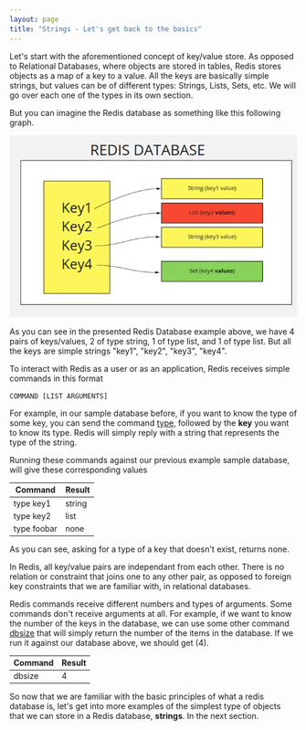 ```yaml
---
layout: page
title: "Strings - Let's get back to the basics"
---
```


Let's start with the aforementioned concept of key/value store. As opposed to Relational Databases, 
where objects are stored in tables, Redis stores objects as a map of a key to a value. 
All the keys are basically simple strings, but values can be of different types: Strings, Lists, Sets, etc. 
We will go over each one of the types in its own section. 

But you can imagine the Redis database as something like this following graph.

![Redis Database](/assets/redis-database.png)

As you can see in the presented Redis Database example above, we have 4 pairs of keys/values, 2 of type string, 1 of type 
list, and 1 of type list. But all the keys are simple strings "key1", "key2", "key3", "key4".

To interact with Redis as a user or as an application, Redis receives simple commands in this format

```
COMMAND [LIST ARGUMENTS]
```

For example, in our sample database before, if you want to know the type of some key, you can 
send the command [type](https://redis.io/commands/type), followed by the **key** you want to know its type. Redis will simply reply 
with a string that represents the type of the string.

Running these commands against our previous example sample database, will give these corresponding values

| Command          | Result        |
| ---------------- | ------------- |
| type key1        | string        |
| type key2        | list          |
| type foobar      | none          |

As you can see, asking for a type of a key that doesn't exist, returns none.

In Redis, all key/value pairs are independant from each other. There is no relation or 
constraint that joins one to any other pair, as opposed to foreign key 
constraints that we are familiar with, in relational databases.

Redis commands receive different numbers and types of arguments. Some commands don't receive arguments at all. For example, if 
we want to know the number of the keys in the database, we can use some other command [dbsize](https://redis.io/commands/dbsize)
that will simply return the number of the items in the database. If we run it against our database above, we should get (4).

| Command       | Result      |
| ------------- |-------------|
| dbsize        | 4           |

So now that we are familiar with the basic principles of what a redis database is, let's get into more 
examples of the simplest type of objects that we can store in a Redis database, **strings**. In the next section.
